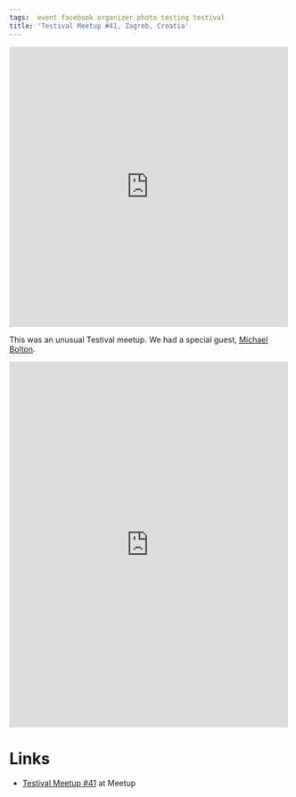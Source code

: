 ```yaml
---
tags:  event facebook organizer photo testing testival
title: 'Testival Meetup #41, Zagreb, Croatia'
---
```

<iframe src="https://www.facebook.com/plugins/post.php?href=https%3A%2F%2Fwww.facebook.com%2Fphoto.php%3Ffbid%3D10156810350452290%26set%3Da.10156810350067290%26type%3D3&width=500" width="500" height="502" style="border:none;overflow:hidden" scrolling="no" frameborder="0" allowTransparency="true" allow="encrypted-media"></iframe>

This was an unusual Testival meetup. We had a special guest, [Michael Bolton](http://www.developsense.com/).

<iframe src="https://www.facebook.com/plugins/post.php?href=https%3A%2F%2Fwww.facebook.com%2Fmedia%2Fset%2F%3Fset%3Da.10156810350067290%26type%3D1%26l%3D224573e42b&width=500&show_text=true&height=655&appId" width="500" height="655" style="border:none;overflow:hidden" scrolling="no" frameborder="0" allowTransparency="true" allow="encrypted-media"></iframe>

# Links

- [Testival Meetup #41](https://www.meetup.com/testival/events/255357139/) at Meetup

